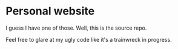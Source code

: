 # Personal website

I guess I have one of those. Well, this is the source repo.

Feel free to glare at my ugly code like it's a trainwreck in progress.
